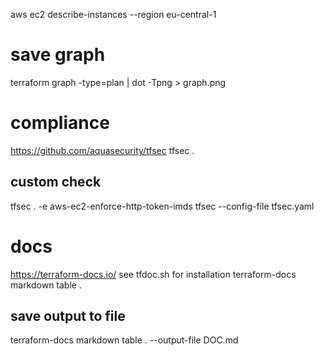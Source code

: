 aws ec2 describe-instances --region eu-central-1

# save graph
terraform graph -type=plan | dot -Tpng > graph.png

# compliance
https://github.com/aquasecurity/tfsec
tfsec .

## custom check
tfsec . -e aws-ec2-enforce-http-token-imds
tfsec --config-file tfsec.yaml

# docs
https://terraform-docs.io/
see tfdoc.sh for installation
terraform-docs markdown table .

## save output to file
terraform-docs markdown table . --output-file DOC.md